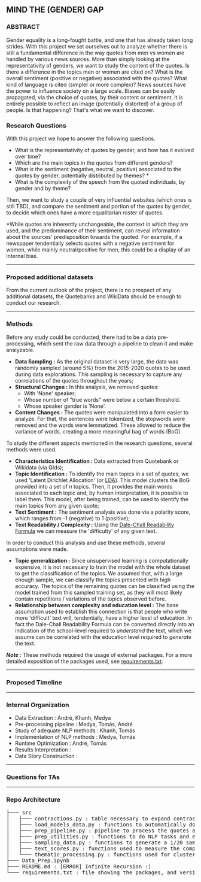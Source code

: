 ## MIND THE (GENDER) GAP

### ABSTRACT

Gender equality is a long-fought battle, and one that has already taken long strides. With this project we set ourselves out to analyze whether there is still a fundamental difference in the way quotes from men vs women are handled by various news sources. More than simply looking at the representativity of genders, we want to study the content of the quotes. Is there a difference in the topics men or women are cited on? What is the overall sentiment (positive or negative) associated with the quotes? What kind of language is cited (simpler or more complex)?
News sources have the power to influence society on a large scale. Biases can be easily propagated, via the choice of quotes, by their content or sentiment, it is entirely possible to reflect an image (potentially distorted) of a group of people. Is that happening? That's what we want to discover.

### Research Questions

With this project we hope to answer the following questions.

- What is the representativity of quotes by gender, and how has it evolved over time?
- Which are the main topics in the quotes from different genders?
- What is the sentiment (negative, neutral, positive) associated to the quotes by gender, potentially distributed by themes? *
- What is the complexity of the speech from the quoted individuals, by gender and by theme?

Then, we want to study a couple of very influential websites (which ones is still TBD), and compare the sentiment and portion of the quotes by gender, to decide which ones have a more equalitarian roster of quotes.

\*While quotes are inherently unchangeable, the context in which they are used, and the predominance of their sentiment, can reveal information about the sources' predisposition towards the quoted. For example, if a newspaper tendentially selects quotes with a negative sentiment for women, while mainly neutral/positive for men, this could be a display of an internal bias.

---

### Proposed additional datasets

From the current outlook of the project, there is no prospect of any additional datasets, the Quotebanks and WikiData should be enough to conduct our research.

---

### Methods

Before any study could be conducted, there had to be a data pre-processing, which sent the raw data through a pipeline to clean it and make analyzable.
- **Data Sampling :** As the original dataset is very large, the data was randomly sampled (around 5%) from the 2015-2020 quotes to be used during data explorations. This sampling is necessary to capture any correlations of the quotes throughout the years;
- **Structural Changes :** In this analysis, we removed quotes:
  - With 'None' speaker;
  - Whose number of "true words" were below a certain threshold.
  - Whose speaker gender is 'None'. 
- **Content Changes :** The quotes were manipulated into a form easier to analyze. For that, the sentences were tokenized, the stopwords were removed and the words were lemmatized. These allowed to reduce the variance of words, creating a more meaningful bag of words (BoG).

To study the different aspects mentioned in the research questions, several methods were used.

- **Characteristics Identification :** Data extracted from Quotebank or Wikidata (via QIds);
- **Topic Identification :** To identify the main topics in a set of quotes, we used 'Latent Dirichlet Allocation' (or [LDA](https://en.wikipedia.org/wiki/Latent_Dirichlet_allocation)). This model clusters the BoG provided into a set of *n* topics. Then, it provides the main words associated to each topic and, by human interpretation, it is possible to label them. This model, after being trained, can be used to identify the main topics from any given quote;
- **Text Sentiment :** The sentiment analysis was done via a polarity score, which ranges from -1 (negative) to 1 (positive);
- **Text Readability / Complexity :** Using the [Dale-Chall Readability Formula](https://en.wikipedia.org/wiki/Dale%E2%80%93Chall_readability_formula) we can measure the 'difficulty' of any given text.

In order to conduct this analysis and use these methods, several assumptions were made. 

- **Topic generalization :** Since unsupervised learning is computationally expensive, it is not necessary to train the model with the whole dataset to get the classification of the topics. We assumed that, with a large enough sample, we can classify the topics presented with high accuracy. The topics of the remaining quotes can be classified using the model trained from this sampled training set, as they will most likely contain repetitions / variations of the topics observed before.
- **Relationship between complexity and education level :** The base assumption used to establish this connection is that people who write more 'difficult' text will, tendentially, have a higher level of education. In fact the Dale-Chall Readability Formula can be converted directly into an indication of the school-level required to *understand* the text, which we assume can be correlated with the education level required to *generate* the text.

**_Note :_** These methods required the usage of external packages. For a more detailed exposition of the packages used, see [requirements.txt](https://github.com/epfl-ada/ada-2021-project-madam/blob/main/requirements.txt).

---

### Proposed Timeline

---

### Internal Organization

- Data Extraction : André, Khanh, Medya
- Pre-processing pipeline : Medya, Tomás, André
- Study of adequate NLP methods : Khanh, Tomás
- Implementation of NLP methods : Medya, Tomás
- Runtime Optimization : André, Tomás
- Results Interpretation : 
- Data Story Construction : 

---

### Questions for TAs

---

### Repo Architecture
<pre>
├─── src
│   ├─── contractions.py : table necessary to expand contractions
│   ├─── load_models_data.py : functions to automatically download all packages from nltk and spacy
│   ├─── prep_pipeline.py : pipeline to process the quotes and create dataframe containing the features needed for analysis
│   ├─── prep_utilities.py : functions to do NLP tasks and engineer features for the dataset 
│   ├─── sampling_data.py : functions to generate a 1/20 sample of all the quotes
│   ├─── text_scores.py : functions used to measure the complexity of the quotes
│   └─── thematic_processing.py : functions used for clustering quotes by topics
├─── Data_Prep.ipynb
├─── README.md : [ERROR] Infinite Recursion :)
└─── requirements.txt : file showing the packages, and version, used
</pre>
